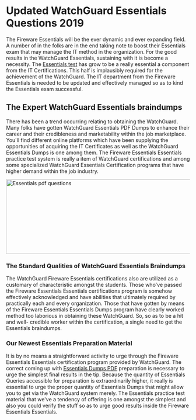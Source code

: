 <h1><strong>Updated WatchGuard Essentials Questions 2019</strong></h1>
<p>The Fireware Essentials will be the ever dynamic and ever expanding field. A number of in the folks are in the end taking note to boost their Essentials exam that may manage the IT method in the organization. For the good results in the WatchGuard Essentials, sustaining with it is become a necessity. The <a href="https://www.securedumps.com/Essentials-cheat-sheet.html">Essentials test</a> has grow to be a really essential a component from the IT Certifications. This half is implausibly required for the achievement of the WatchGuard. The IT department from the Fireware Essentials is needed to be updated and effectively managed so as to kind the Essentials exam successful.</p>
<h2><strong>The Expert WatchGuard Essentials braindumps</strong></h2>
<p>There has been a trend occurring relating to obtaining the WatchGuard. Many folks have gotten WatchGuard Essentials PDF Dumps to enhance their career and their credibleness and marketability within the job marketplace. You'll find different online platforms which have been supplying the opportunities of acquiring the IT Certificates as well as the WatchGuard Essentials Dumps is one among them. The Fireware Essentials Essentials practice test system is really a item of WatchGuard certifications and among some specialized WatchGuard Essentials Certification programs that have higher demand within the job industry.</p>
<p><a href="https://www.securedumps.com/Essentials-cheat-sheet.html"><img src="https://i.imgur.com/LkNlujf.jpg" alt="Essentials pdf questions" width="550" height="204" /></a></p>
<h3><strong>The Standard Qualities of WatchGuard Essentials Braindumps</strong></h3>
<p>The WatchGuard Fireware Essentials certifications also are utilized as a customary of characteristic amongst the students. Those who've passed the Fireware Essentials Essentials certifications program is somehow effectively acknowledged and have abilities that ultimately required by practically each and every organization. Those that have gotten by means of the Fireware Essentials Essentials Dumps program have clearly worked method too laborious in obtaining these WatchGuard. So, so as to be a hit and well- credible worker within the certification, a single need to get the Essentials braindumps.</p>
<h3><strong>Our Newest Essentials Preparation Material</strong></h3>
<p>It is by no means a straightforward activity to urge through the Fireware Essentials Essentials certification program provided by WatchGuard. The correct coming up with <a href="https://www.securedumps.com/Essentials-cheat-sheet.html">Essentials Dumps PDF</a> preparation is necessary to urge the simplest final results in the tip. Because the quantity of Essentials Queries accessible for preparation is extraordinarily higher, it really is essential to urge the proper quantity of Essentials Dumps that might allow you to get via the WatchGuard system merely. The Essentials practice test material that we've a tendency of offering is one amongst the simplest and also you could verify the stuff so as to urge good results inside the Fireware Essentials Essentials.</p>
